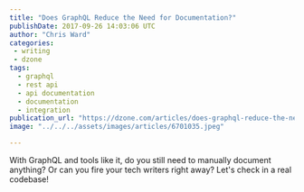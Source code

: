 ```yaml
---
title: "Does GraphQL Reduce the Need for Documentation?"
publishDate: 2017-09-26 14:03:06 UTC
author: "Chris Ward"
categories:
 - writing
 - dzone
tags:
  - graphql
  - rest api
  - api documentation
  - documentation
  - integration
publication_url: "https://dzone.com/articles/does-graphql-reduce-the-need-for-documentation"
image: "../../../assets/images/articles/6701035.jpeg"

---
```

With GraphQL and tools like it, do you still need to manually document anything? Or can you fire your tech writers right away? Let's check in a real codebase!

